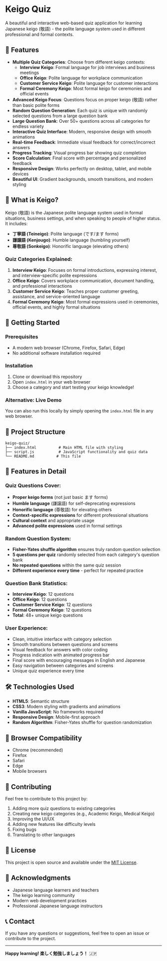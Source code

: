 # Keigo Quiz

A beautiful and interactive web-based quiz application for learning Japanese keigo (敬語) - the polite language system used in different professional and formal contexts.

## 🌟 Features

- **Multiple Quiz Categories**: Choose from different keigo contexts:
  - **Interview Keigo**: Formal language for job interviews and business meetings
  - **Office Keigo**: Polite language for workplace communication
  - **Customer Service Keigo**: Polite language for customer interactions
  - **Formal Ceremony Keigo**: Most formal keigo for ceremonies and official events
- **Advanced Keigo Focus**: Questions focus on proper keigo (敬語) rather than basic polite forms
- **Random Question Generation**: Each quiz is unique with randomly selected questions from a large question bank
- **Large Question Bank**: Over 50+ questions across all categories for endless variety
- **Interactive Quiz Interface**: Modern, responsive design with smooth animations
- **Real-time Feedback**: Immediate visual feedback for correct/incorrect answers
- **Progress Tracking**: Visual progress bar showing quiz completion
- **Score Calculation**: Final score with percentage and personalized feedback
- **Responsive Design**: Works perfectly on desktop, tablet, and mobile devices
- **Beautiful UI**: Gradient backgrounds, smooth transitions, and modern styling

## 🎯 What is Keigo?

Keigo (敬語) is the Japanese polite language system used in formal situations, business settings, and when speaking to people of higher status. It includes:

- **丁寧語 (Teineigo)**: Polite language (です/ます forms)
- **謙譲語 (Kenjougo)**: Humble language (humbling yourself)
- **尊敬語 (Sonkeigo)**: Honorific language (elevating others)

### Quiz Categories Explained:

1. **Interview Keigo**: Focuses on formal introductions, expressing interest, and interview-specific polite expressions
2. **Office Keigo**: Covers workplace communication, document handling, and professional interactions
3. **Customer Service Keigo**: Teaches proper customer greeting, assistance, and service-oriented language
4. **Formal Ceremony Keigo**: Most formal expressions used in ceremonies, official events, and highly formal situations

## 🚀 Getting Started

### Prerequisites

- A modern web browser (Chrome, Firefox, Safari, Edge)
- No additional software installation required

### Installation

1. Clone or download this repository
2. Open `index.html` in your web browser
3. Choose a category and start testing your keigo knowledge!

### Alternative: Live Demo

You can also run this locally by simply opening the `index.html` file in any web browser.

## 📁 Project Structure

```
keigo-quiz/
├── index.html          # Main HTML file with styling
├── script.js           # JavaScript functionality and quiz data
└── README.md          # This file
```

## 🎨 Features in Detail

### Quiz Questions Cover:
- **Proper keigo forms** (not just basic ます forms)
- **Humble language** (謙譲語) for self-deprecating expressions
- **Honorific language** (尊敬語) for elevating others
- **Context-specific expressions** for different professional situations
- **Cultural context** and appropriate usage
- **Advanced polite expressions** used in formal settings

### Random Question System:
- **Fisher-Yates shuffle algorithm** ensures truly random question selection
- **5 questions per quiz** randomly selected from each category's question bank
- **No repeated questions** within the same quiz session
- **Different experience every time** - perfect for repeated practice

### Question Bank Statistics:
- **Interview Keigo**: 12 questions
- **Office Keigo**: 12 questions
- **Customer Service Keigo**: 12 questions
- **Formal Ceremony Keigo**: 12 questions
- **Total**: 48+ unique keigo questions

### User Experience:
- Clean, intuitive interface with category selection
- Smooth transitions between questions and screens
- Visual feedback for answers with color coding
- Progress indication with animated progress bar
- Final score with encouraging messages in English and Japanese
- Easy navigation between categories and screens
- Unique quiz experience every time

## 🛠️ Technologies Used

- **HTML5**: Semantic structure
- **CSS3**: Modern styling with gradients and animations
- **Vanilla JavaScript**: No frameworks required
- **Responsive Design**: Mobile-first approach
- **Random Algorithm**: Fisher-Yates shuffle for question randomization

## 📱 Browser Compatibility

- Chrome (recommended)
- Firefox
- Safari
- Edge
- Mobile browsers

## 🤝 Contributing

Feel free to contribute to this project by:

1. Adding more quiz questions to existing categories
2. Creating new keigo categories (e.g., Academic Keigo, Medical Keigo)
3. Improving the UI/UX
4. Adding new features like difficulty levels
5. Fixing bugs
6. Translating to other languages

## 📄 License

This project is open source and available under the [MIT License](LICENSE).

## 🙏 Acknowledgments

- Japanese language learners and teachers
- The keigo learning community
- Modern web development practices
- Professional Japanese language instructors

## 📞 Contact

If you have any questions or suggestions, feel free to open an issue or contribute to the project.

---

**Happy learning! 楽しく勉強しましょう！** 🇯🇵
